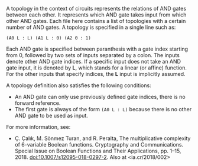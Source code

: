 A topology in the context of circuits represents the relations of AND gates between each other. It represents which AND gate takes input from which other AND gates. Each file here contains a list of topologies with a certain number of AND gates. A topology is specified in a single line such as:

`(A0 L : L) (A1 L : 0) (A2 0 : 1)`

Each AND gate is specified between paranthesis with a gate index starting from 0, followed by two sets of inputs separated by a colon. The inputs denote other AND gate indices. If a specific input does not take an AND gate input, it is denoted by **L**, which stands for a linear (or affine) function. For the other inputs that specify indices, the **L** input is implicitly assumed.

A topology definition also satisfies the following conditions:

 - An AND gate can only use previously defined gate indices, there is no forward reference. 
 - The first gate is always of the form `(A0 L : L)` because there is no other AND gate to be used as input.
 
 For more information, see:
 
 -  Ç. Çalık, M. Sönmez Turan, and R. Peralta, The multiplicative complexity of 6-variable Boolean functions. Cryptography and Communications. Special Issue on Boolean Functions and Their Applications, pp. 1–15, 2018. [doi:10.1007/s12095-018-0297-2](https://doi.org/10.1007/s12095-018-0297-2). Also at <ia.cr/2018/002>